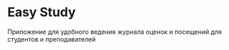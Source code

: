 # Easy Study
Приложение для удобного ведения журнала оценок и посещений для студентов и преподавателей
